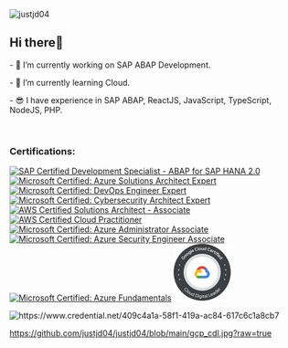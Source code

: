 <p align="left"> <img src="https://komarev.com/ghpvc/?username=justjd04" alt="justjd04" /> </p>


<h2>Hi there👋</h2> 


<p>- 🤫 I’m currently working on SAP ABAP Development.</p>
<p>- 😤 I’m currently learning Cloud.</p>
<p>- 😎 I have experience in SAP ABAP, ReactJS, JavaScript, TypeScript, NodeJS, PHP.</p>

<br />

<h3>Certifications:</h3>


[![SAP Certified Development Specialist - ABAP for SAP HANA 2.0](https://images.credly.com/size/100x100/images/c404c861-c9d8-49d5-aa48-1e69fdb83f04/E_HANAAW_16.png)](https://www.credly.com/badges/09c44e7b-528a-4d52-bcfd-51ddb65c54ef "SAP Certified Development Specialist - ABAP for SAP HANA 2.0")
[![Microsoft Certified: Azure Solutions Architect Expert](https://images.credly.com/size/100x100/images/987adb7e-49be-4e24-b67e-55986bd3fe66/azure-solutions-architect-expert-600x600.png)](https://www.credly.com/badges/e245a24e-aae3-45c5-ac55-11843d673561 "Microsoft Certified: Azure Solutions Architect Expert")
[![Microsoft Certified: DevOps Engineer Expert](https://images.credly.com/size/100x100/images/c3ab66f8-5d59-4afa-a6c2-0ba30a1989ca/CERT-Expert-DevOps-Engineer-600x600.png)](https://www.credly.com/badges/8317b90d-9f0e-4800-a760-905b6c0b27a0 "Microsoft Certified: DevOps Engineer Expert")
[![Microsoft Certified: Cybersecurity Architect Expert](https://images.credly.com/size/100x100/images/0ba22331-acf9-4e8a-8ce3-b4cc3d376040/image.png)](https://www.credly.com/badges/8e23d92a-e3ea-4b04-8041-02bc3b8e685f "Microsoft Certified: Cybersecurity Architect Expert")
[![AWS Certified Solutions Architect - Associate](https://images.credly.com/size/100x100/images/0e284c3f-5164-4b21-8660-0d84737941bc/image.png)](https://www.credly.com/badges/c890b83c-11f0-4b42-b589-8c37d2def895 "AWS Certified Solutions Architect - Associate")
[![AWS Certified Cloud Practitioner](https://images.credly.com/size/100x100/images/00634f82-b07f-4bbd-a6bb-53de397fc3a6/image.png)](https://www.credly.com/badges/6f0bceb3-da50-4d6c-b249-cc526c045d95 "AWS Certified Cloud Practitioner")
[![Microsoft Certified: Azure Administrator Associate](https://images.credly.com/size/100x100/images/336eebfc-0ac3-4553-9a67-b402f491f185/azure-administrator-associate-600x600.png)](https://www.credly.com/badges/82be0d7b-c809-4730-98cb-c0de759efeb4 "Microsoft Certified: Azure Administrator Associate")
[![Microsoft Certified: Azure Security Engineer Associate](https://images.credly.com/size/100x100/images/1ad16b6f-2c71-4a2e-ae74-ec69c4766039/azure-security-engineer-associate600x600.png)](https://www.credly.com/badges/d26d7421-0c50-4cf0-add8-3c190964abef "Microsoft Certified: Azure Security Engineer Associate")
[![Microsoft Certified: Azure Fundamentals](https://images.credly.com/size/100x100/images/be8fcaeb-c769-4858-b567-ffaaa73ce8cf/image.png)](https://www.credly.com/badges/2fa25906-5cd4-4784-a4a4-66806bb0be1d "Microsoft Certified: Azure Fundamentals")
[![Google Cloud Certified Cloud Digital Leader](https://github.com/justjd04/justjd04/blob/main/gcp_cdl.jpg?raw=true)](https://www.credential.net/409c4a1a-58f1-419a-ac84-617c6c1a8cb7 "Google Cloud Certified Cloud Digital Leader")


<img src="https://user-images.githubusercontent.com/82485850/203015680-4404fdcd-4f30-49f4-bbc3-208af78dea0d.png" alt="https://www.credential.net/409c4a1a-58f1-419a-ac84-617c6c1a8cb7" width="100" height="100">


https://github.com/justjd04/justjd04/blob/main/gcp_cdl.jpg?raw=true


<!--
**justjd04/justjd04** is a ✨ _special_ ✨ repository because its `README.md` (this file) appears on your GitHub profile.

Here are some ideas to get you started:

- 🔭 I’m currently working on ...
- 🌱 I’m currently learning ...
- 👯 I’m looking to collaborate on ...
- 🤔 I’m looking for help with ...
- 💬 Ask me about ...
- 📫 How to reach me: ...
- 😄 Pronouns: ...
- ⚡ Fun fact: ...
-->


